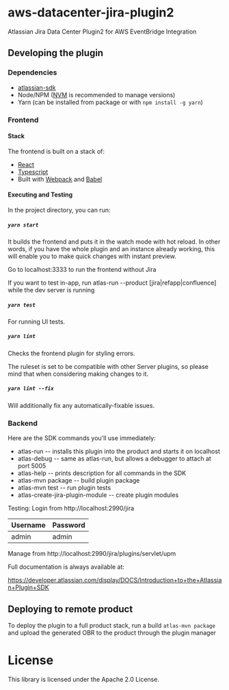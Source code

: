 # aws-datacenter-jira-plugin2

Atlassian Jira Data Center Plugin2 for AWS EventBridge Integration

## Developing the plugin

### Dependencies

* [atlassian-sdk](https://developer.atlassian.com/server/framework/atlassian-sdk/downloads/)
* Node/NPM ([NVM](https://github.com/nvm-sh/nvm) is recommended to manage
  versions)
* Yarn (can be installed from package or with `npm install -g yarn`)

### Frontend

#### Stack

The frontend is built on a stack of:

* [React](https://reactjs.org/)
* [Typescript](https://www.typescriptlang.org/)
* Built with [Webpack](https://webpack.js.org/) and [Babel](https://babeljs.io/)

#### Executing and Testing

In the project directory, you can run:

##### `yarn start`

It builds the frontend and puts it in the watch mode with hot reload. 
In other words, if you have the whole plugin and an instance already working, 
this will enable you to make quick changes with instant preview.

Go to localhost:3333 to run the frontend without Jira

If you want to test in-app, run atlas-run --product \[jira|refapp|confluence\] while the dev server is running

##### `yarn test`

For running UI tests.

##### `yarn lint`

Checks the frontend plugin for styling errors. 

The ruleset is set to be compatible with other Server plugins, 
so please mind that when considering making changes to it.

##### `yarn lint --fix`

Will additionally fix any automatically-fixable issues.

### Backend

Here are the SDK commands you'll use immediately:

* atlas-run   -- installs this plugin into the product and starts it on localhost
* atlas-debug -- same as atlas-run, but allows a debugger to attach at port 5005
* atlas-help  -- prints description for all commands in the SDK
* atlas-mvn package -- build plugin package
* atlas-mvn test -- run plugin tests
* atlas-create-jira-plugin-module -- create plugin modules

Testing:
Login from http://localhost:2990/jira

| Username | Password |
| -------- | -------- |
| admin    | admin    |

Manage from http://localhost:2990/jira/plugins/servlet/upm

Full documentation is always available at:

https://developer.atlassian.com/display/DOCS/Introduction+to+the+Atlassian+Plugin+SDK

## Deploying to remote product

To deploy the plugin to a full product stack, run a build `atlas-mvn package` and upload the generated OBR to the product through the plugin manager

# License

This library is licensed under the Apache 2.0 License. 

